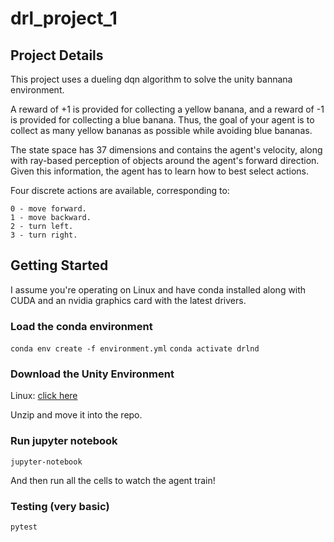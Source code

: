 # drl_project_1

## Project Details

This project uses a dueling dqn algorithm to solve the unity bannana environment.

A reward of +1 is provided for collecting a yellow banana, and a reward of -1 is provided for collecting a blue banana. Thus, the goal of your agent is to collect as many yellow bananas as possible while avoiding blue bananas.

The state space has 37 dimensions and contains the agent's velocity, along with ray-based perception of objects around the agent's forward direction. Given this information, the agent has to learn how to best select actions.

Four discrete actions are available, corresponding to:

    0 - move forward.
    1 - move backward.
    2 - turn left.
    3 - turn right.


## Getting Started

I assume you're operating on Linux and have conda installed along with
CUDA and an nvidia graphics card with the latest drivers.


### Load the conda environment

```conda env create -f environment.yml```
```conda activate drlnd```

### Download the Unity Environment

Linux: [click here](https://s3-us-west-1.amazonaws.com/udacity-drlnd/P1/Banana/Banana_Linux.zip)

Unzip and move it into the repo.

### Run jupyter notebook

```jupyter-notebook```

And then run all the cells to watch the agent train!

### Testing (very basic)

```pytest```
